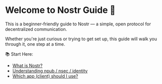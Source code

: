 # Welcome to Nostr Guide 🌱

This is a beginner-friendly guide to Nostr — a simple, open protocol for decentralized communication.

Whether you're just curious or trying to get set up, this guide will walk you through it, one step at a time.

📚 Start Here:
- [What is Nostr?](getting-started.md)
- [Understanding npub / nsec / identity](identity-basics.md)
- [Which app (client) should I use?](clients.md)

